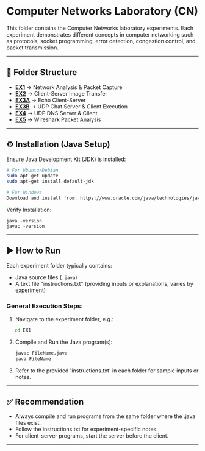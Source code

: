 # Computer Networks Laboratory (CN)

This folder contains the Computer Networks laboratory experiments. Each experiment demonstrates different concepts in computer networking such as protocols, socket programming, error detection, congestion control, and packet transmission.

---

## 📂 Folder Structure
- [**EX1**](./EX1) → Network Analysis & Packet Capture 
- [**EX2**](./EX2) → Client-Server Image Transfer
- [**EX3A**](./EX3/3A) → Echo Client-Server
- [**EX3B**](./EX3/3B) → UDP Chat Server & Client Execution
- [**EX4**](./EX4) → UDP DNS Server & Client
- [**EX5**](./EX5) → Wireshark Packet Analysis

---


## ⚙️ Installation (Java Setup)

Ensure Java Development Kit (JDK) is installed:

```bash
# For Ubuntu/Debian
sudo apt-get update
sudo apt-get install default-jdk

# For Windows
Download and install from: https://www.oracle.com/java/technologies/javase-downloads.html
```
Verify Installation:
```text
java -version
javac -version
```

---

## ▶️ How to Run

Each experiment folder typically contains:
- Java source files (`.java`)  
- A text file "instructions.txt" (providing inputs or explanations, varies by experiment)  

### General Execution Steps:
1. Navigate to the experiment folder, e.g.:
```bash
   cd EX1
```

2. Compile and Run the Java program(s):
   ```bash
   javac FileName.java
   java FileName
   ```
                          
3. Refer to the provided 'instructions.txt' in each folder for sample inputs or notes.  

---

## ✅ Recommendation

- Always compile and run programs from the same folder where the .java files exist.
- Follow the instructions.txt for experiment-specific notes.
- For client-server programs, start the server before the client.

---
